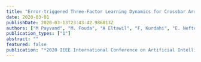 ```yaml
---
title: "Error-triggered Three-Factor Learning Dynamics for Crossbar Arrays"
date: 2020-03-01
publishDate: 2020-03-13T23:43:42.986813Z
authors: ["M Payvand", "M. Fouda", "A Eltawil", "F, Kurdahi", "E. Neftci"]
publication_types: ["1"]
abstract: ""
featured: false
publication: "*2020 IEEE International Conference on Artificial Intelligence Circuits and Systems (AICAS)*"
---
```


